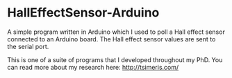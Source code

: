 # HallEffectSensor-Arduino
A simple program written in Arduino which I used to poll a Hall effect sensor connected to an Arduino board. The Hall effect sensor values are sent to the serial port.

This is one of a suite of programs that I developed throughout my PhD. You can read more about my research here: http://tsimeris.com/

